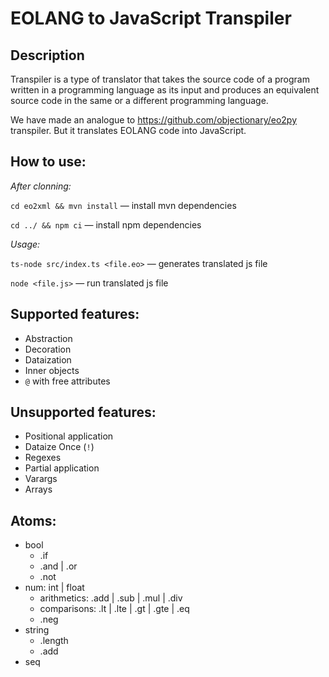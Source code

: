 # EOLANG to JavaScript Transpiler

## Description

Transpiler is a type of translator that takes the source code of a program written in a programming language as its input and produces an equivalent source code in the same or a different programming language.

We have made an analogue to https://github.com/objectionary/eo2py transpiler. But it translates EOLANG code into JavaScript.

## How to use:

*After clonning:*

`cd eo2xml && mvn install` — install mvn dependencies 

`cd ../ && npm ci` — install npm dependencies 

*Usage:*

`ts-node src/index.ts <file.eo>` — generates translated js file

`node <file.js>` — run translated js file

## Supported features:

- Abstraction
- Decoration
- Dataization
- Inner objects
- `@` with free attributes

## Unsupported features:

- Positional application
- Dataize Once (`!`)
- Regexes
- Partial application
- Varargs
- Arrays

## Atoms:

- bool
    - .if
    - .and | .or
    - .not
- num: int | float
    - arithmetics: .add | .sub | .mul | .div
    - comparisons: .lt | .lte | .gt | .gte | .eq
    - .neg
- string
    - .length
    - .add
- seq